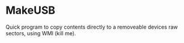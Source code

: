 # MakeUSB

Quick program to copy contents directly to a removeable devices raw sectors, using WMI (kill me).  
